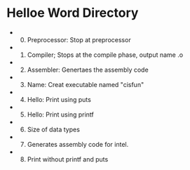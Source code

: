 # Helloe Word Directory
* 0. Preprocessor: Stop at preprocessor
* 1. Compiler; Stops at the compile phase, output name .o
* 2. Assembler: Genertaes the assembly code 
* 3. Name: Creat executable named "cisfun"
* 4. Hello: Print using puts
* 5. Hello: Print using printf
* 6. Size of data types
* 7. Generates assembly code for intel.
* 8. Print without printf and puts
